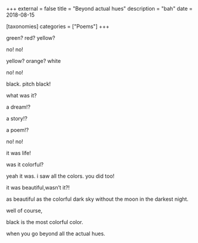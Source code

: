 +++
external = false
title = "Beyond actual hues"
description = "bah"
date = 2018-08-15

[taxonomies]
categories = ["Poems"]
+++

green? red? yellow?

no! no!

yellow? orange? white

no! no!

black. pitch black!

what was it?
<!-- more -->
a dream!?

a story!?

a poem!?

no! no!

it was life!

was it colorful?

yeah it was. i saw all the colors. you did too!

it was beautiful,wasn’t it?!

as beautiful as the colorful dark sky without the moon in the darkest night.

well of course,

black is the most colorful color.

when you go beyond all the actual hues.
